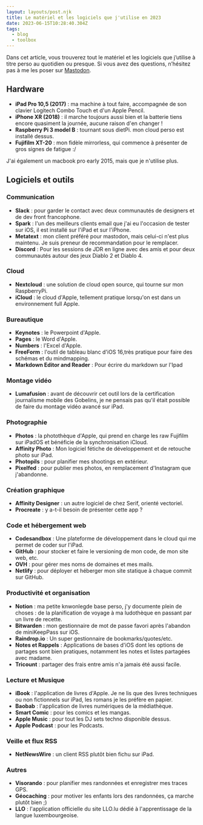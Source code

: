 ```yaml
---
layout: layouts/post.njk
title: Le matériel et les logiciels que j'utilise en 2023
date: 2023-06-15T10:28:40.304Z
tags:
  - blog
  - toolbox
---
```

Dans cet article, vous trouverez tout le matériel et les logiciels que j’utilise à titre perso au quotidien ou presque.
Si vous avez des questions, n’hésitez pas à me les poser sur [Mastodon](https://mastodon.social/@nbirckel).

## Hardware

* **iPad Pro 10,5 (2017)** : ma machine à tout faire, accompagnée de son clavier Logitech Combo Touch et d'un Apple Pencil.
* **iPhone XR (2018)** : il marche toujours aussi bien et la batterie tiens encore quasiment la journée, aucune raison d'en changer !
* **Raspberry Pi 3 model B** : tournant sous dietPi. mon cloud perso est installé dessus.
* **Fujifilm XT-20** : mon fidèle mirrorless, qui commence à présenter de gros signes de fatigue :/

J'ai également un macbook pro early 2015, mais que je n'utilise plus.

## Logiciels et outils

### Communication

* **Slack** : pour garder le contact avec deux communautés de designers et de dev front francophone.
* **Spark** : l'un des meilleurs clients email que j'ai eu l'occasion de tester sur iOS, il est installé sur l'iPad et sur l'iPhone.
* **Metatext** : mon client préféré pour mastodon, mais celui-ci n'est plus maintenu. Je suis preneur de recommandation pour le remplacer.
* **Discord** : Pour les sessions de JDR en ligne avec des amis et pour deux communautés autour des jeux Diablo 2 et Diablo 4.

### Cloud

* **Nextcloud** : une solution de cloud open source, qui tourne sur mon RaspberryPi.
* **iCloud** : le cloud d'Apple, tellement pratique lorsqu'on est dans un environnement full Apple.

### Bureautique

* **Keynotes** : le Powerpoint d'Apple.
* **Pages** : le Word d'Apple.
* **Numbers** : l'Excel d'Apple.
* **FreeForm** : l'outil de tableau blanc d'iOS 16,très pratique pour faire des schémas et du mindmapping.
* **M﻿arkdown Editor and Reader** : Pour écrire du markdown sur l'Ipad

### Montage vidéo

* **Lumafusion** : avant de découvrir cet outil lors de la certification journalisme mobile des Gobelins, je ne pensais pas qu'il était possible de faire du montage vidéo avancé sur iPad.

### Photographie

* **Photos** : la photothèque d'Apple, qui prend en charge les raw Fujifilm sur iPadOS et bénéficie de la synchronisation iCloud.
* **Affinity Photo** : Mon logiciel fétiche de développement et de retouche photo sur iPad.
* **Photopils** : pour planifier mes shootings en extérieur.
* **Pixelfed** : pour publier mes photos, en remplacement d'Instagram que j'abandonne.

### Création graphique

* **Affinity Designer** : un autre logiciel de chez Serif, orienté vectoriel.
* **Procreate** : y a-t-il besoin de présenter cette app ?

### Code et hébergement web

* **Codesandbox** : Une plateforme de développement dans le cloud qui me permet de coder sur l'iPad.
* **GitHub** : pour stocker et faire le versioning de mon code, de mon site web, etc.
* **OVH** : pour gérer mes noms de domaines et mes mails.
* **Netlify** : pour déployer et héberger mon site statique à chaque commit sur GitHub.

### Productivité et organisation

* **Notion** : ma petite knwonlegde base perso, j'y documente plein de choses : de la planification de voyage à ma ludothèque en passant par un livre de recette.
* **Bitwarden** : mon gestionnaire de mot de passe favori après l'abandon de miniKeepPass sur iOS.
* **Raindrop.io** : Un super gestionnaire de bookmarks/quotes/etc.
* **Notes et Rappels** : Applications de bases d'iOS dont les options de partages sont bien pratiques, notamment les notes et listes partagées avec madame.
* **Tricount** : partager des frais entre amis n'a jamais été aussi facile.

### Lecture et Musique

* **iBook** : l'application de livres d'Apple. Je ne lis que des livres techniques ou non fictionnels sur iPad, les romans je les préfère en papier.
* **Baobab** : l'application de livres numériques de la médiathèque.
* **Smart Comic** : pour les comics et les mangas.
* **Apple Music** : pour tout les DJ sets techno disponible dessus.
* **Apple Podcast** : pour les Podcasts.

### Veille et flux RSS

* **NetNewsWire** : un client RSS plutôt bien fichu sur iPad.

### Autres

* **Visorando**  : pour planifier mes randonnées et enregistrer mes traces GPS.
* **Géocaching** : pour motiver les enfants lors des randonnées, ça marche plutôt bien ;)
* **LLO** : l'application officielle du site LLO.lu dédié à l'apprentissage de la langue luxembourgeoise.